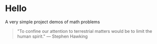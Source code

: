 # Hello

A very simple project demos of math problems

> "To confine our attention to terrestrial matters would be to limit the human spirit."  — Stephen Hawking
